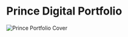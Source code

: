 # Prince Digital Portfolio

![Prince Portfolio Cover](https://user-images.githubusercontent.com/103627717/164355595-bde3efa1-c518-4402-a815-5c67f00fbd45.png)
